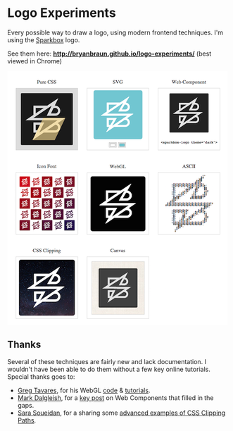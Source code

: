 # Logo Experiments
Every possible way to draw a logo, using modern frontend techniques. I'm using the [Sparkbox](http://seesparkbox.com/) logo.

See them here: **http://bryanbraun.github.io/logo-experiments/**
(best viewed in Chrome)

![The Logo Experiments Gallery](images/logo-experiments.png)

## Thanks

Several of these techniques are fairly new and lack documentation. I wouldn't have been able to do them without a few key online tutorials. Special thanks goes to:

* [Greg Tavares](https://github.com/greggman), for his WebGL [code](https://github.com/greggman/webgl-fundamentals/blob/master/webgl/webgl-2d-image.html) & [tutorials](http://webglfundamentals.org/webgl/lessons/webgl-image-processing.html).
* [Mark Dalgleish](https://twitter.com/markdalgleish), for a [key post](http://markdalgleish.com/2013/11/web-components-why-youre-already-an-expert/) on Web Components that filled in the gaps.
* [Sara Soueidan](https://twitter.com/SaraSoueidan), for a sharing some [advanced examples of CSS Clipping Paths](http://sarasoueidan.com/blog/css-svg-clipping/).
